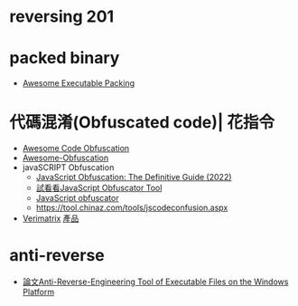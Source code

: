 # reversing 201

# packed binary
- [Awesome Executable Packing](https://github.com/packing-box/awesome-executable-packing/blob/main/README.md)

# 代碼混淆(Obfuscated code)| 花指令
- [Awesome Code Obfuscation](https://github.com/theblackcat102/awesome-code-obfuscation)
- [Awesome-Obfuscation](https://github.com/MemoryView/Awesome-Obfuscation)
- javaSCRIPT Obfuscation
  - [JavaScript Obfuscation: The Definitive Guide (2022)]() 
  - [試看看JavaScript Obfuscator Tool](https://obfuscator.io/)
  - [JavaScript obfuscator](https://github.com/javascript-obfuscator/javascript-obfuscator)
  - https://tool.chinaz.com/tools/jscodeconfusion.aspx
- [Verimatrix](https://www.verimatrix.com/)  [產品](https://www.verimatrix.com/solutions/application-shielding/code-obfuscation/?utm_term=javascript%20obfuscator&utm_campaign=Asia+-+Shielding+-+EN&utm_source=adwords&utm_medium=ppc&hsa_acc=5556708784&hsa_cam=9582165481&hsa_grp=111606949657&hsa_ad=501089939665&hsa_src=g&hsa_tgt=kwd-314137132741&hsa_kw=javascript%20obfuscator&hsa_mt=e&hsa_net=adwords&hsa_ver=3&gclid=Cj0KCQjw94WZBhDtARIsAKxWG-8gGvBd662nxXqaShWKeymYgX-ierpZdKpmxcGFV6XzFqvnjhn50yIaAgZ7EALw_wcB)
# anti-reverse
- [論文Anti-Reverse-Engineering Tool of Executable Files on the Windows Platform](https://ieeexplore.ieee.org/document/8005909)
